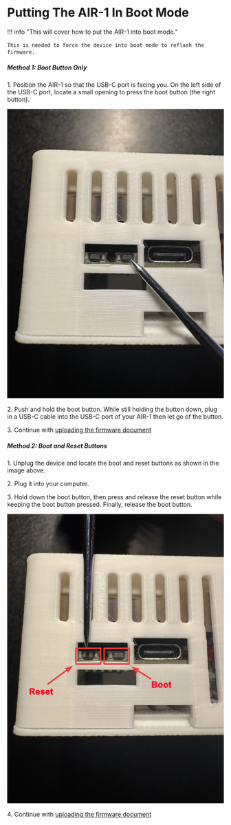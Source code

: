 # Putting The AIR-1 In Boot Mode

!!! info "This will cover how to put the AIR-1 into boot mode."

    This is needed to force the device into boot mode to reflash the firmware.

##### Method 1: Boot Button Only

1\. Position the AIR-1 so that the USB-C port is facing you. On the left side of the USB-C port, locate a small opening to press the boot button (the right button).

![](assets/air-1-boot-button.jpg)

2\. Push and hold the boot button. While still holding the button down, plug in a USB-C cable into the USB-C port of your AIR-1 then let go of the button.

3\. Continue with [uploading the firmware document](https://wiki.apolloautomation.com/products/air1/troubleshooting/air1-code/)

##### Method 2: Boot and Reset Buttons

1\. Unplug the device and locate the boot and reset buttons as shown in the image above.

2\. Plug it into your computer.

3\. Hold down the boot button, then press and release the reset button while keeping the boot button pressed. Finally, release the boot button.

![](assets/air-1-reset-boot-buttons-arrows.jpg)

4\. Continue with [uploading the firmware document](https://wiki.apolloautomation.com/products/air1/troubleshooting/air1-code/)